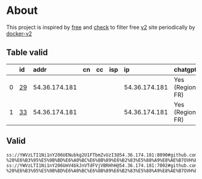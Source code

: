 
# About

This project is inspired by [free](https://github.com/freefq/free) and [check](https://github.com/yeahwu/check) to filter free [v2](https://github.com/v2fly/v2ray-core) site periodically by [docker-v2](https://hub.docker.com/r/v2ray/official)

    

## Table valid
|    | id                   | addr          | cn   | cc   | isp   | ip            | chatgpt          |
|---:|:---------------------|:--------------|:-----|:-----|:------|:--------------|:-----------------|
|  0 | [29](config/29.json) | 54.36.174.181 |      |      |       | 54.36.174.181 | Yes (Region: FR) |
|  1 | [33](config/33.json) | 54.36.174.181 |      |      |       | 54.36.174.181 | Yes (Region: FR) |

## Valid
```
ss://YWVzLTI1Ni1nY206UENubkg2U1FTbmZvUzI3@54.36.174.181:8090#github.com/freefq%20-%20%E6%B3%95%E5%9B%BD%E6%A0%BC%E6%8B%89%E6%B2%83%E5%88%A9%E8%AE%B7OVH%E6%95%B0%E6%8D%AE%E4%B8%AD%E5%BF%83%2029
ss://YWVzLTI1Ni1nY206UmV4bkJnVTdFVjVBRHhH@54.36.174.181:7002#github.com/freefq%20-%20%E6%B3%95%E5%9B%BD%E6%A0%BC%E6%8B%89%E6%B2%83%E5%88%A9%E8%AE%B7OVH%E6%95%B0%E6%8D%AE%E4%B8%AD%E5%BF%83%2033
```

